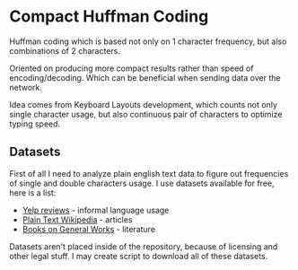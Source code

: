 # Compact Huffman Coding

Huffman coding which is based not only on 1 character frequency, but also combinations of 2 characters.

Oriented on producing more compact results rather than speed of encoding/decoding. Which can be beneficial when sending data over the network.

Idea comes from Keyboard Layouts development, which counts not only single character usage, but also continuous pair of characters to optimize typing speed.

## Datasets

First of all I need to analyze plain english text data to figure out frequencies of single and double characters usage. I use datasets available for free, here is a list:

- [Yelp reviews](https://www.yelp.com/dataset) - informal language usage
- [Plain Text Wikipedia](https://www.kaggle.com/datasets/ltcmdrdata/plain-text-wikipedia-202011) - articles
- [Books on General Works](https://www.gutenberg.org/ebooks/results) - literature

Datasets aren't placed inside of the repository, because of licensing and other legal stuff. I may create script to download all of these datasets.


